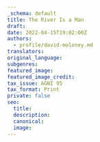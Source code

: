 ```yaml
---
_schema: default
title: The River Is a Man
draft:
date: 2022-04-15T19:02:00Z
authors:
  - profile/david-moloney.md
translators:
original_language:
subgenres:
featured_image:
featured_image_credit:
tax_issue: AGNI 95
tax_format: Print
private: false
seo:
  title:
  description:
  canonical:
  image:
---
```


